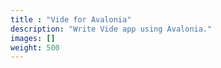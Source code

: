 ```yaml
---
title : "Vide for Avalonia"
description: "Write Vide app using Avalonia."
images: []
weight: 500
---
```

